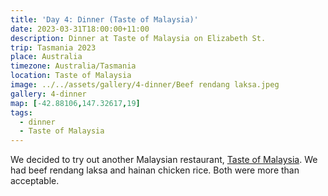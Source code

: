 ```yaml
---
title: 'Day 4: Dinner (Taste of Malaysia)'
date: 2023-03-31T18:00:00+11:00
description: Dinner at Taste of Malaysia on Elizabeth St.
trip: Tasmania 2023
place: Australia
timezone: Australia/Tasmania
location: Taste of Malaysia
image: ../../assets/gallery/4-dinner/Beef rendang laksa.jpeg
gallery: 4-dinner
map: [-42.88106,147.32617,19]
tags:
  - dinner
  - Taste of Malaysia
---
```

We decided to try out another Malaysian restaurant, [Taste of Malaysia](https://www.tasteofmalaysiahobart.com.au/). We had beef rendang laksa and hainan chicken rice. Both were more than acceptable.
